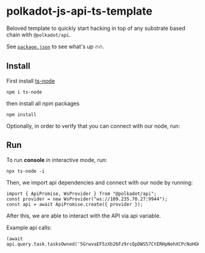 # polkadot-js-api-ts-template

Beloved template to quickly start hacking in top of any substrate based chain with
`@polkadot/api`.

See [`package.json`](./package.json) to see what's up 🔥🔥.


## Install 

First install [ts-node](https://www.npmjs.com/package/ts-node)

```
npm i ts-node
```
then install all npm packages

```
npm install
```
Optionally, in order to verify that you can connect with our node, run:

## Run

To run **console** in interactive mode, run:

```
npx ts-node -i
```
Then, we import api dependencies and connect with our node by running:
```
import { ApiPromise, WsProvider } from "@polkadot/api";
const provider = new WsProvider("ws://109.235.70.27:9944");
const api = await ApiPromise.create({ provider });
```

After this, we are able to interact with the API via api variable.

Example api calls:

```
(await api.query.task.tasksOwned('5GrwvaEF5zXb26Fz9rcQpDWS57CtERHpNehXCPcNoHGKutQY')).toJSON()
```
